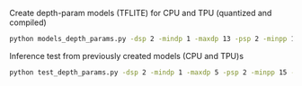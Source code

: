 Create depth-param models (TFLITE) for CPU and TPU (quantized and compiled)
```sh
python models_depth_params.py -dsp 2 -mindp 1 -maxdp 13 -psp 2 -minpp 15 -maxpp 23 -i 1 -d 500
```

Inference test from previously created models (CPU and TPU)s
```sh
python test_depth_params.py -dsp 2 -mindp 1 -maxdp 5 -psp 2 -minpp 15 -maxpp 23 -s 10000 -b 1
```
